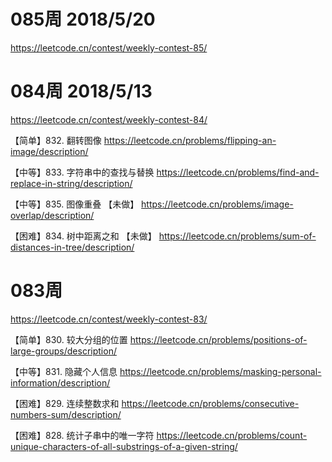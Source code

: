 # 085周 2018/5/20

https://leetcode.cn/contest/weekly-contest-85/

# 084周 2018/5/13

https://leetcode.cn/contest/weekly-contest-84/

【简单】832. 翻转图像
https://leetcode.cn/problems/flipping-an-image/description/

【中等】833. 字符串中的查找与替换
https://leetcode.cn/problems/find-and-replace-in-string/description/

【中等】835. 图像重叠 【未做】
https://leetcode.cn/problems/image-overlap/description/

【困难】834. 树中距离之和 【未做】
https://leetcode.cn/problems/sum-of-distances-in-tree/description/


# 083周

https://leetcode.cn/contest/weekly-contest-83/

【简单】830. 较大分组的位置
https://leetcode.cn/problems/positions-of-large-groups/description/

【中等】831. 隐藏个人信息
https://leetcode.cn/problems/masking-personal-information/description/

【困难】829. 连续整数求和
https://leetcode.cn/problems/consecutive-numbers-sum/description/

【困难】828. 统计子串中的唯一字符
https://leetcode.cn/problems/count-unique-characters-of-all-substrings-of-a-given-string/










